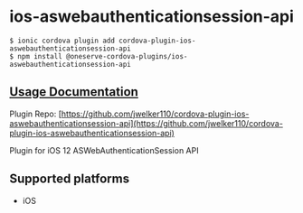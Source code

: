 # ios-aswebauthenticationsession-api

```text
$ ionic cordova plugin add cordova-plugin-ios-aswebauthenticationsession-api
$ npm install @oneserve-cordova-plugins/ios-aswebauthenticationsession-api
```

## [Usage Documentation](https://oneserve.gitbook.io/oneserve-cordova-plugins/plugins/ios-aswebauthenticationsession-api/)

Plugin Repo: [https://github.com/jwelker110/cordova-plugin-ios-aswebauthenticationsession-api](https://github.com/jwelker110/cordova-plugin-ios-aswebauthenticationsession-api)

Plugin for iOS 12 ASWebAuthenticationSession API

## Supported platforms

* iOS

